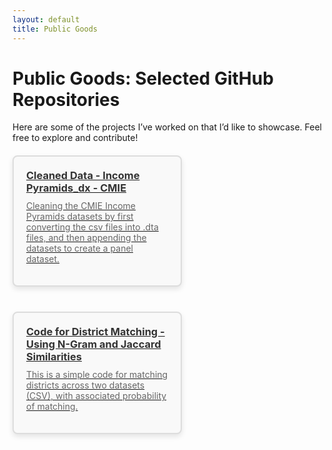 ```yaml
---
layout: default
title: Public Goods
---
```


# Public Goods: Selected GitHub Repositories

Here are some of the projects I’ve worked on that I’d like to showcase. Feel free to explore and contribute!

<div class="repositories">
    <div class="repository-card">
        <a href="https://github.com/bishmaybarik/income-pyramids-clean" target="_blank">
            <h3>Cleaned Data - Income Pyramids_dx - CMIE</h3>
            <p>Cleaning the CMIE Income Pyramids datasets by first converting the csv files into .dta files, and then appending the datasets to create a panel dataset. </p>
        </a>
    </div>

<div class="repositories">
    <div class="repository-card">
        <a href="https://github.com/bishmaybarik/ngram-code" target="_blank">
            <h3>Code for District Matching - Using N-Gram and Jaccard Similarities </h3>
            <p>This is a simple code for matching districts across two datasets (CSV), with associated probability of matching. </p>
        </a>
    </div>
    <!-- Add more repositories as needed -->
</div>

<style>
    .repositories {
        display: flex;
        flex-wrap: wrap;
        gap: 20px;
        margin-top: 20px;
    }
    .repository-card {
        border: 2px solid #ddd;
        border-radius: 8px;
        padding: 20px;
        background-color: #f9f9f9;
        width: 45%;
        box-shadow: 0px 4px 8px rgba(0, 0, 0, 0.1);
        transition: transform 0.2s ease-in-out;
    }
    .repository-card:hover {
        transform: translateY(-10px);
    }
    .repository-card h3 {
        margin: 0;
        color: #333;
    }
    .repository-card p {
        margin-top: 10px;
        color: #666;
    }
</style>
